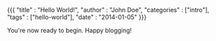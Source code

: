 {{{
"title"      : "Hello World!",
"author"     : "John Doe",
"categories" : ["intro"],
"tags"       : ["hello-world"],
"date"       : "2014-01-05"
}}}

You're now ready to begin. Happy blogging!
